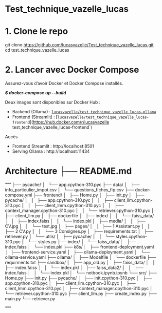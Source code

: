 # Test_technique_vazelle_lucas

# 1. Clone le repo

git clone https://github.com/lucasvazelle/Test_technique_vazelle_lucas.git
cd test_technique_vazelle_lucas

# 2. Lancer avec Docker Compose

Assurez-vous d’avoir Docker et Docker Compose installés.

***$ docker-compose up --build***

Deux images sont disponibles sur Docker Hub :

- Backend (Ollama) : [`lucasvazelle/test_technique_vazelle_lucas-ollama`](https://hub.docker.com/r/lucasvazelle/test_technique_vazelle_lucas-ollama)  
- Frontend (Streamlit) : [`lucasvazelle/test_technique_vazelle_lucas-frontend`](https://hub.docker.com/r/lucasvazelle test_technique_vazelle_lucas-frontend`)

Accès
- Frontend Streamlit : http://localhost:8501
- Serving Ollama : http://localhost:11434

# Architecture  ├── README.md

"""
├── pycache/
│   └── app.cpython-310.pyc
├── data/
│   ├── info_particulier_impot.csv
│   └── questions_fiches_fip.csv
├── docker-compose.yml
├── frontend/
│   ├── Home.py
│   ├── init.py
│   ├── pycache/
│   │   ├── app.cpython-310.pyc
│   │   ├── client_llm.cpython-310.pyc
│   │   ├── client_lmm.cpython-310.pyc
│   │   ├── context_manager.cpython-310.pyc
│   │   └── retriever.cpython-310.pyc
│   ├── client_llm.py
│   ├── dockerfile
│   ├── index/
│   │   └── faiss_data/
│   │   ├── index.faiss
│   │   └── index.pkl
│   ├── media/
│   │   ├── CV.jpg
│   │   └── test.jpg
│   ├── pages/
│   │   ├── 1 Assistant.py
│   │   ├── 2 CV.py
│   │   └── 3 Consignes.py
│   ├── requirements.txt
│   ├── retriever.py
│   └── utils/
│   ├── pycache/
│   │   └── styles.cpython-310.pyc
│   └── styles.py
├── index/
│   └── faiss_data/
│   ├── index.faiss
│   └── index.pkl
├── k8s/
│   ├── frontend-deployment.yaml
│   ├── frontend-service.yaml
│   ├── ollama-deployment.yaml
│   └── ollama-service.yaml
├── ollama/
│   ├── Modelfile
│   └── dockerfile
├── requirments.txt
├── sandbox/
│   ├── app_old.py
│   ├── faiss_data/
│   │   ├── index.faiss
│   │   └── index.pkl
│   ├── faiss_data2/
│   │   ├── index.faiss
│   │   └── index.pkl
│   └── notbook.ipynb.ipynb
└── src/
├── Home.py
├── init.py
├── pycache/
│   ├── init.cpython-310.pyc
│   ├── app.cpython-310.pyc
│   ├── client_llm.cpython-310.pyc
│   ├── client_lmm.cpython-310.pyc
│   ├── context_manager.cpython-310.pyc
│   └── retriever.cpython-310.pyc
├── client_llm.py
├── create_index.py
├── main.py
└── retriever.py

"""